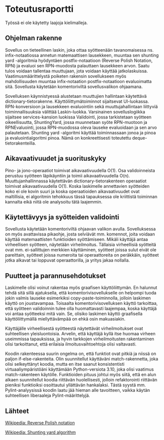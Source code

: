 # Toteutusraportti

Työssä ei ole käytetty laajoja kielimalleja.

## Ohjelman rakenne

Sovellus on tieteellinen laskin, joka ottaa syötteenään tavanomaisessa ns. infix-notaatiossa annetun matemaattisen lausekkeen, muuntaa sen shunting yard -algoritmia hyödyntäen postfix-notaatioon (Reverse Polish Notation, RPN) ja evaluoi sen RPN-muodosta palauttaen lausekkeen arvon. Saatu tulos voidaan tallentaa muuttujaan, jota voidaan käyttää jatkolaskuissa. Vaatimusmäärittelystä poiketen rakensin sovellukseen myös mahdollisuuden muuntaa infix-notaation postfix-notaatioon evaluoimatta sitä. Sovellusta käytetään komentoriviltä sovellusvalikon ohjaamana.

Sovelluksen käynnistyessä alustetaan muuttujien hallintaan käytettävä dictionary-tietorakenne. Käyttöliittymätoiminnot sijaitsevat UI-luokassa. RPN-konversioon ja lausekkeen evaluointiin sekä muuttujahallintaan liittyviä toiminnallisuuksia välittää Laskin-luokka. Varsinainen sovelluslogiikka sijaitsee services-kansion luokissa Validointi, jossa tarkistetaan syötteen oikeellisuutta, ShuntingYard, jossa muunnetaan syöte RPN-muotoon ja RPNEvaluointi, jossa RPN-muodossa oleva lauseke evaluoidaan ja sen arvo palautetaan. Shunting yard -algoritmi käyttää toiminnassaan jonoa ja pinoa ja evaluointialgoritmi pinoa. Nämä on konkreettisesti toteutettu deque-tietorakenteilla.

## Aikavaativuudet ja suorituskyky

Pino- ja jono-operaatiot toimivat aikavaativuudella O(1). Osa validoinneista perustuu syötteen läpikäyntiin ja toimii aikavaativuudella O(n). Muuttujanhallinnassa käytettävän dictionary-tietorakenteen operaatiot toimivat aikavaativuudella O(1). Koska laskimelle annettavien syötteiden koko ei ole kovin suuri ja koska operaatioiden aikavaativuudet ovat maltillisia, ei algoritmin tehokkuus tässä tapauksessa ole kriittistä toiminnan kannalta eikä niitä ole analysoitu tätä laajemmin.

## Käytettävyys ja syötteiden validointi

Sovellusta käytetään komentoriviltä ohjaavan valikon avulla. Sovelluksessa on myös avattavissa pikaohje, josta selviävät mm. komennot, joita voidaan käyttää matemaattisten funktioiden syöttämiseen. Mikäli käyttäjä antaa virheellisen syötteen, näytetään virheilmoitus. Tällaisia virheellisiä syötteitä ovat mm. ei-sallittujen merkkien käyttäminen, syötteet joissa sulut eivät ole pareittain, syötteet joissa numeroita tai operaattoreita on peräkkäin, syötteet jotka alkavat tai loppuvat operaattorilla, ja yritys jakaa nollalla.

## Puutteet ja parannusehdotukset

Laskimelle olisi voinut rakentaa myös graafisen käyttöliittymän. En halunnut tehdä sitä sillä ajatuksella, että komentorivisovellukselle on helpompi tuoda jokin valmis lauseke esimerkiksi copy-paste-toiminnolla, jolloin laskimen käyttö on joustavampaa. Toisaalta komentorivisovelluksen käyttö tarkoittaa, että syötteen validoinnin tulee olla huomattavasti laajempaa, koska käyttäjä voi antaa syötteeksi mitä vain. Se, olisiko laskimen käyttö graafisella käyttöliittymällä miellyttävämpää on ehkä osin makuasiakin.

Käyttäjälle virheellisestä syötteestä näytettävät virheilmoitukset ovat suhteellisen yleisluontoisia. Arvelin, että käyttäjä kyllä itse huomaa virheen useimmissa tapauksissa, ja hyvin tarkkojen virheilmoitusten rakentaminen olisi tarkoittanut, että erilaisia ilmoitusvaihtoehtoja olisi valtavasti.

Koodin rakenteessa suurin ongelma on, että funktiot ovat pitkiä ja niissä on paljon if-else-rakenteita. Olin suunnitellut käyttäväni match-rakennetta, joka olisi selkeyttänyt koodia, mutta en itse saanut konsistentisti virtuaaliympäristöäni käyttämään Python-versiota 3.10, joka olisi vaatimus match-rakenteen käytölle. Funktioiden pituus johtui myös siitä, että en alun alkaen suunnitellut koodia riittävän huolellisesti, jolloin refaktorointi riittävän pieniksi funktioiksi osoittautui yllättävän hankalaksi. Tästä syystä mm. Pylint-analyysissä koodin laatu jää hieman alle tavoitteen, vaikka käytän suhteellisen liberaaleja Pylint-määrittelyjä.

## Lähteet

[Wikipedia: Reverse Polish notation](https://en.wikipedia.org/wiki/Reverse_Polish_notation)

[Wikipedia: Shunting yard algorithm](https://en.wikipedia.org/wiki/Shunting_yard_algorithm)